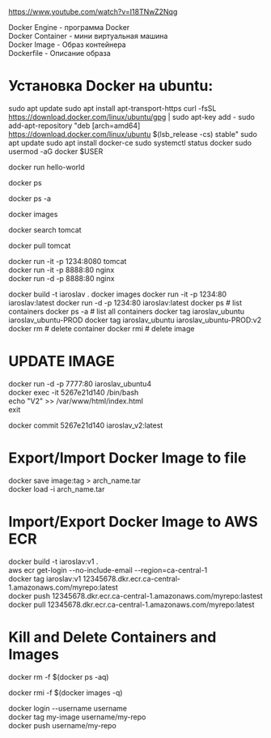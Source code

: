 https://www.youtube.com/watch?v=I18TNwZ2Nqg  

Docker Engine - программа Docker  
Docker Container - мини виртуальная машина  
Docker Image - Образ контейнера  
Dockerfile - Описание образа  

# Установка Docker на ubuntu:  
sudo apt update
sudo apt install apt-transport-https
curl -fsSL https://download.docker.com/linux/ubuntu/gpg | sudo apt-key add -
sudo add-apt-repository "deb [arch=amd64] https://download.docker.com/linux/ubuntu $(lsb_release -cs) stable"
sudo apt update
sudo apt install docker-ce
sudo systemctl status docker
sudo usermod -aG docker $USER

<!-- стянуть и запустить контейнер с образа hello-world -->
docker run hello-world  
<!-- просмотр запущеных контейнеров -->
docker ps  
<!-- просмотр всех контейнеров которые запускались -->
docker ps -a  
<!-- просмотр всех образов -->
docker images  
<!-- поиск образа tomcat на dockerhub -->
docker search tomcat  
<!-- стянуть образ tomcat -->
docker pull tomcat  
<!-- запустить в интерактивном режиме с пробросом портов -->
docker run -it -p 1234:8080 tomcat  
docker run -it -p 8888:80 nginx  
docker run -d -p 8888:80 nginx  

<!-- создать свой образ из докер файла -->
docker build -t iaroslav .
docker images
docker run -it  -p 1234:80  iaroslav:latest
docker run -d -p  1234:80  iaroslav:latest
docker  ps     # list containers
docker  ps -a  # list all containers
docker tag iaroslav_ubuntu iaroslav_ubuntu-PROD
docker tag iaroslav_ubuntu iaroslav_ubuntu-PROD:v2
docker rm   # delete container
docker rmi  # delete image

# UPDATE IMAGE  
docker run -d -p 7777:80 iaroslav_ubuntu4  
docker exec -it 5267e21d140 /bin/bash  
echo "V2" >> /var/www/html/index.html  
exit  
<!-- создать образ iaroslav_v2 из контейнера 5267e21d140 -->
docker commit 5267e21d140 iaroslav_v2:latest  


# Export/Import Docker Image to file  
docker save image:tag > arch_name.tar  
docker load -i arch_name.tar  

# Import/Export Docker Image to AWS ECR  
docker build -t iaroslav:v1 .  
aws ecr get-login --no-include-email --region=ca-central-1   
docker tag  iaroslav:v1  12345678.dkr.ecr.ca-central-1.amazonaws.com/myrepo:latest  
docker push 12345678.dkr.ecr.ca-central-1.amazonaws.com/myrepo:lastest  
docker pull 12345678.dkr.ecr.ca-central-1.amazonaws.com/myrepo:latest  

# Kill and Delete Containers and Images
<!-- Delete all Containers -->
docker rm -f $(docker ps -aq)  
<!-- Delete all Images  -->
docker rmi -f $(docker images -q)  



<!-- загрузить в репозиторий -->
docker login --username username  
docker tag my-image username/my-repo  
docker push username/my-repo  
